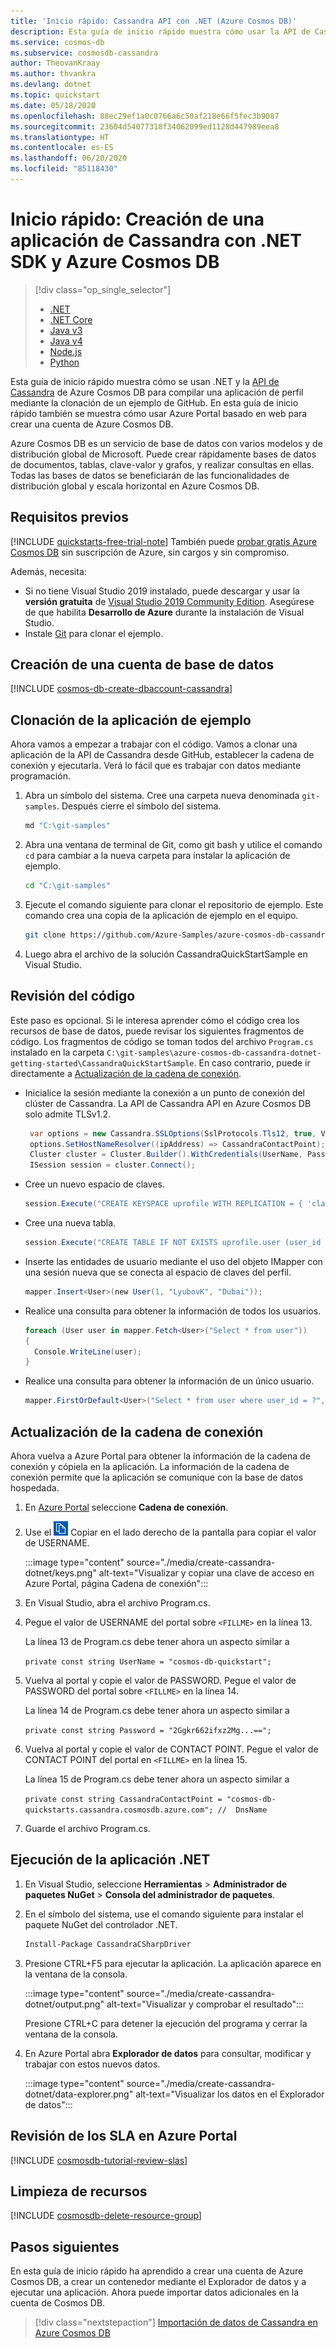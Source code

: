 ```yaml
---
title: 'Inicio rápido: Cassandra API con .NET (Azure Cosmos DB)'
description: Esta guía de inicio rápido muestra cómo usar la API de Cassandra de Azure Cosmos DB para crear una aplicación de perfil con Azure Portal y .NET
ms.service: cosmos-db
ms.subservice: cosmosdb-cassandra
author: TheovanKraay
ms.author: thvankra
ms.devlang: dotnet
ms.topic: quickstart
ms.date: 05/18/2020
ms.openlocfilehash: 88ec29ef1a0c0766a6c50af218e66f5fec3b9087
ms.sourcegitcommit: 23604d54077318f34062099ed1128d447989eea8
ms.translationtype: HT
ms.contentlocale: es-ES
ms.lasthandoff: 06/20/2020
ms.locfileid: "85118430"
---
```

# <a name="quickstart-build-a-cassandra-app-with-net-sdk-and-azure-cosmos-db"></a>Inicio rápido: Creación de una aplicación de Cassandra con .NET SDK y Azure Cosmos DB

> [!div class="op_single_selector"]
> * [.NET](create-cassandra-dotnet.md)
> * [.NET Core](create-cassandra-dotnet-core.md)
> * [Java v3](create-cassandra-java.md)
> * [Java v4](create-cassandra-java-v4.md)
> * [Node.js](create-cassandra-nodejs.md)
> * [Python](create-cassandra-python.md)
>  

Esta guía de inicio rápido muestra cómo se usan .NET y la [API de Cassandra](cassandra-introduction.md) de Azure Cosmos DB para compilar una aplicación de perfil mediante la clonación de un ejemplo de GitHub. En esta guía de inicio rápido también se muestra cómo usar Azure Portal basado en web para crear una cuenta de Azure Cosmos DB.

Azure Cosmos DB es un servicio de base de datos con varios modelos y de distribución global de Microsoft. Puede crear rápidamente bases de datos de documentos, tablas, clave-valor y grafos, y realizar consultas en ellas. Todas las bases de datos se beneficiarán de las funcionalidades de distribución global y escala horizontal en Azure Cosmos DB. 

## <a name="prerequisites"></a>Requisitos previos

[!INCLUDE [quickstarts-free-trial-note](../../includes/quickstarts-free-trial-note.md)] También puede [probar gratis Azure Cosmos DB](https://azure.microsoft.com/try/cosmosdb/) sin suscripción de Azure, sin cargos y sin compromiso.

Además, necesita: 
* Si no tiene Visual Studio 2019 instalado, puede descargar y usar la **versión gratuita** de [Visual Studio 2019 Community Edition](https://www.visualstudio.com/downloads/). Asegúrese de que habilita **Desarrollo de Azure** durante la instalación de Visual Studio.
* Instale [Git](https://www.git-scm.com/) para clonar el ejemplo.

<a id="create-account"></a>
## <a name="create-a-database-account"></a>Creación de una cuenta de base de datos

[!INCLUDE [cosmos-db-create-dbaccount-cassandra](../../includes/cosmos-db-create-dbaccount-cassandra.md)]


## <a name="clone-the-sample-application"></a>Clonación de la aplicación de ejemplo

Ahora vamos a empezar a trabajar con el código. Vamos a clonar una aplicación de la API de Cassandra desde GitHub, establecer la cadena de conexión y ejecutarla. Verá lo fácil que es trabajar con datos mediante programación. 

1. Abra un símbolo del sistema. Cree una carpeta nueva denominada `git-samples`. Después cierre el símbolo del sistema.

    ```bash
    md "C:\git-samples"
    ```

2. Abra una ventana de terminal de Git, como git bash y utilice el comando `cd` para cambiar a la nueva carpeta para instalar la aplicación de ejemplo.

    ```bash
    cd "C:\git-samples"
    ```

3. Ejecute el comando siguiente para clonar el repositorio de ejemplo. Este comando crea una copia de la aplicación de ejemplo en el equipo.

    ```bash
    git clone https://github.com/Azure-Samples/azure-cosmos-db-cassandra-dotnet-getting-started.git
    ```

4. Luego abra el archivo de la solución CassandraQuickStartSample en Visual Studio. 

## <a name="review-the-code"></a>Revisión del código

Este paso es opcional. Si le interesa aprender cómo el código crea los recursos de base de datos, puede revisar los siguientes fragmentos de código. Los fragmentos de código se toman todos del archivo `Program.cs` instalado en la carpeta `C:\git-samples\azure-cosmos-db-cassandra-dotnet-getting-started\CassandraQuickStartSample`. En caso contrario, puede ir directamente a [Actualización de la cadena de conexión](#update-your-connection-string).

* Inicialice la sesión mediante la conexión a un punto de conexión del clúster de Cassandra. La API de Cassandra API en Azure Cosmos DB solo admite TLSv1.2. 

  ```csharp
   var options = new Cassandra.SSLOptions(SslProtocols.Tls12, true, ValidateServerCertificate);
   options.SetHostNameResolver((ipAddress) => CassandraContactPoint);
   Cluster cluster = Cluster.Builder().WithCredentials(UserName, Password).WithPort(CassandraPort).AddContactPoint(CassandraContactPoint).WithSSL(options).Build();
   ISession session = cluster.Connect();
   ```

* Cree un nuevo espacio de claves.

    ```csharp
    session.Execute("CREATE KEYSPACE uprofile WITH REPLICATION = { 'class' : 'NetworkTopologyStrategy', 'datacenter1' : 1 };"); 
    ```

* Cree una nueva tabla.

   ```csharp
  session.Execute("CREATE TABLE IF NOT EXISTS uprofile.user (user_id int PRIMARY KEY, user_name text, user_bcity text)");
   ```

* Inserte las entidades de usuario mediante el uso del objeto IMapper con una sesión nueva que se conecta al espacio de claves del perfil.

    ```csharp
    mapper.Insert<User>(new User(1, "LyubovK", "Dubai"));
    ```
    
* Realice una consulta para obtener la información de todos los usuarios.

    ```csharp
   foreach (User user in mapper.Fetch<User>("Select * from user"))
   {
      Console.WriteLine(user);
   }
    ```
    
* Realice una consulta para obtener la información de un único usuario.

    ```csharp
    mapper.FirstOrDefault<User>("Select * from user where user_id = ?", 3);
    ```

## <a name="update-your-connection-string"></a>Actualización de la cadena de conexión

Ahora vuelva a Azure Portal para obtener la información de la cadena de conexión y cópiela en la aplicación. La información de la cadena de conexión permite que la aplicación se comunique con la base de datos hospedada.

1. En [Azure Portal](https://portal.azure.com/) seleccione **Cadena de conexión**.

1. Use el ![botón Copiar](./media/create-cassandra-dotnet/copy.png) Copiar en el lado derecho de la pantalla para copiar el valor de USERNAME.

   :::image type="content" source="./media/create-cassandra-dotnet/keys.png" alt-text="Visualizar y copiar una clave de acceso en Azure Portal, página Cadena de conexión":::

1. En Visual Studio, abra el archivo Program.cs. 

1. Pegue el valor de USERNAME del portal sobre `<FILLME>` en la línea 13.

    La línea 13 de Program.cs debe tener ahora un aspecto similar a 

    `private const string UserName = "cosmos-db-quickstart";`

1. Vuelva al portal y copie el valor de PASSWORD. Pegue el valor de PASSWORD del portal sobre `<FILLME>` en la línea 14.

    La línea 14 de Program.cs debe tener ahora un aspecto similar a 

    `private const string Password = "2Ggkr662ifxz2Mg...==";`

1. Vuelva al portal y copie el valor de CONTACT POINT. Pegue el valor de CONTACT POINT del portal en `<FILLME>` en la línea 15.

    La línea 15 de Program.cs debe tener ahora un aspecto similar a 

    `private const string CassandraContactPoint = "cosmos-db-quickstarts.cassandra.cosmosdb.azure.com"; //  DnsName`

1. Guarde el archivo Program.cs.
    
## <a name="run-the-net-app"></a>Ejecución de la aplicación .NET

1. En Visual Studio, seleccione **Herramientas** > **Administrador de paquetes NuGet** > **Consola del administrador de paquetes**.

2. En el símbolo del sistema, use el comando siguiente para instalar el paquete NuGet del controlador .NET. 

    ```cmd
    Install-Package CassandraCSharpDriver
    ```
3. Presione CTRL+F5 para ejecutar la aplicación. La aplicación aparece en la ventana de la consola. 

    :::image type="content" source="./media/create-cassandra-dotnet/output.png" alt-text="Visualizar y comprobar el resultado":::

    Presione CTRL+C para detener la ejecución del programa y cerrar la ventana de la consola. 
    
4. En Azure Portal abra **Explorador de datos** para consultar, modificar y trabajar con estos nuevos datos.

    :::image type="content" source="./media/create-cassandra-dotnet/data-explorer.png" alt-text="Visualizar los datos en el Explorador de datos":::

## <a name="review-slas-in-the-azure-portal"></a>Revisión de los SLA en Azure Portal

[!INCLUDE [cosmosdb-tutorial-review-slas](../../includes/cosmos-db-tutorial-review-slas.md)]

## <a name="clean-up-resources"></a>Limpieza de recursos

[!INCLUDE [cosmosdb-delete-resource-group](../../includes/cosmos-db-delete-resource-group.md)]

## <a name="next-steps"></a>Pasos siguientes

En esta guía de inicio rápido ha aprendido a crear una cuenta de Azure Cosmos DB, a crear un contenedor mediante el Explorador de datos y a ejecutar una aplicación. Ahora puede importar datos adicionales en la cuenta de Cosmos DB. 

> [!div class="nextstepaction"]
> [Importación de datos de Cassandra en Azure Cosmos DB](cassandra-import-data.md)
